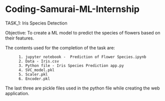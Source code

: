 # Coding-Samurai-ML-Internship

TASK_1: Iris Species Detection

Objective: To create a ML model to predict the species of flowers based on their features.

The contents used for the completion of the task are:
          
          1. jupyter notebook -  Prediction of Flower Species.ipynb
          2. Data - Iris.csv  
          3. Python file - Iris Species Prediction app.py
          4. SVC_model.pkl
          5. Scaler.pkl
          6. Encoder.pkl
                                  
The last three are pickle files used in the python file while creating the web application.
